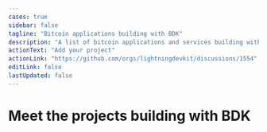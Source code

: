```yaml
---
cases: true
sidebar: false
tagline: "Bitcoin applications building with BDK"
description: "A list of bitcoin applications and services building with BDK"
actionText: "Add your project"
actionLink: "https://github.com/orgs/lightningdevkit/discussions/1554"
editLink: false
lastUpdated: false
---
```


<h1 class="more-cases-heading">
   Meet the projects building with BDK
</h1>

<CodeSwitcher :languages="{all: 'All', mobile:'Mobile', web:'Web', desktop:'Desktop', custodial: 'Custodial', infra:'Infrastructure', misc:'Misc',}">
  
  <template v-slot:mobile>
    <div class="case-studies">
      <div class="case-study-item">
        <a href="https://play.google.com/store/apps/details?id=com.goldenraven.padawanwallet" target="_blank">
          <img src="/img/padawan-logo.png" />
        </a>
        <h3>
          <a href="https://play.google.com/store/apps/details?id=com.goldenraven.padawanwallet" target="_blank">Padawan Wallet</a>
        </h3>
        <p>Padawan is a testnet-only bitcoin wallet filled with tutorials on how to use bitcoin wallets. It is a self-study tool, acquainting users with mobile bitcoin wallets in a risk-free environment using the bitcoin testnet network. It is a perfect app for experimentation and learning for people of all ages. No accounts, no trackers, and the app is a free and open source project.</p>
      </div>
    </div>
  </template>

  <template v-slot:web>
    <div class="case-studies">
      <div class="case-study-item">
        <a href="https://bitcoindevkit.org" target="_blank">
          <img src="/img/bitcoindevkit.svg" />
        </a>
        <h3>
          <a href="https://bitcoindevkit.org" target="_blank">Example Web App</a>
        </h3>
        <p>A cool app built with BDK.</p>
      </div>
    </div>
  </template>

  <template v-slot:desktop>
    <div class="case-studies">
      <div class="case-study-item">
        <a href="https://bitcoindevkit.org" target="_blank">
          <img src="/img/bitcoindevkit.svg" />
        </a>
        <h3>
          <a href="https://bitcoindevkit.org" target="_blank">Example Desktop App</a>
        </h3>
        <p>A cool app built with BDK.</p>
      </div>
    </div>
  </template>

  <template v-slot:custodial>
    <div class="case-studies">
      <div class="case-study-item">
        <a href="https://bitcoindevkit.org" target="_blank">
          <img src="/img/bitcoindevkit.svg" />
        </a>
        <h3>
          <a href="https://bitcoindevkit.org" target="_blank">Example Custodial App</a>
        </h3>
        <p>A cool app built with BDK.</p>
      </div>
    </div>
  </template>

  <template v-slot:infra>
    <div class="case-studies">
      <div class="case-study-item">
        <a href="https://bitcoindevkit.org" target="_blank">
          <img src="/img/bitcoindevkit.svg" />
        </a>
        <h3>
          <a href="https://bitcoindevkit.org" target="_blank">Example Infrastructure App</a>
        </h3>
        <p>A cool app built with BDK.</p>
      </div>
    </div>
  </template>

  <template v-slot:misc>
    <div class="case-studies">
      <div class="case-study-item">
        <a href="https://bitcoindevkit.org" target="_blank">
          <img src="/img/bitcoindevkit.svg" />
        </a>
        <h3>
          <a href="https://bitcoindevkit.org" target="_blank">Example miscellaneous App</a>
        </h3>
        <p>A cool app built with BDK.</p>
      </div>
    </div>
  </template>

  <template v-slot:all>
    <div class="case-studies">
      <div class="case-study-item">
        <a href="https://play.google.com/store/apps/details?id=com.goldenraven.padawanwallet" target="_blank">
          <img src="/img/padawan-logo.png" />
        </a>
        <h3>
          <a href="https://play.google.com/store/apps/details?id=com.goldenraven.padawanwallet" target="_blank">Padawan Wallet</a>
        </h3>
        <p>Padawan is a testnet-only bitcoin wallet filled with tutorials on how to use bitcoin wallets. It is a self-study tool, acquainting users with mobile bitcoin wallets in a risk-free environment using the bitcoin testnet network. It is a perfect app for experimentation and learning for people of all ages. No accounts, no trackers, and the app is a free and open source project.</p>
      </div>
    </div>
      <div class="case-study-item">
        <a href="https://bitcoindevkit.org" target="_blank">
          <img src="/img/bitcoindevkit.svg" />
        </a>
        <h3>
          <a href="https://bitcoindevkit.org" target="_blank">Example App 2</a>
        </h3>
        <p>A cool app built with BDK.</p>
      </div>
      <div class="case-study-item">
        <a href="https://bitcoindevkit.org" target="_blank">
          <img src="/img/bitcoindevkit.svg" />
        </a>
        <h3>
          <a href="https://bitcoindevkit.org" target="_blank">Example App 3</a>
        </h3>
        <p>A cool app built with BDK.</p>
      </div>
    </div>
  </template>

</CodeSwitcher>

